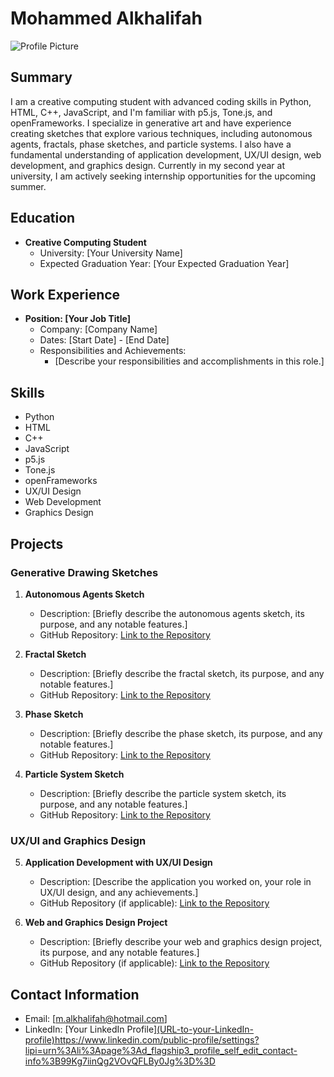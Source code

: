 # Mohammed Alkhalifah

![Profile Picture](URL-to-your-profile-picture.png)

## Summary

I am a creative computing student with advanced coding skills in Python, HTML, C++, JavaScript, and I'm familiar with p5.js, Tone.js, and openFrameworks. I specialize in generative art and have experience creating sketches that explore various techniques, including autonomous agents, fractals, phase sketches, and particle systems. I also have a fundamental understanding of application development, UX/UI design, web development, and graphics design. Currently in my second year at university, I am actively seeking internship opportunities for the upcoming summer.

## Education

- **Creative Computing Student**
  - University: [Your University Name]
  - Expected Graduation Year: [Your Expected Graduation Year]

## Work Experience

- **Position: [Your Job Title]**
  - Company: [Company Name]
  - Dates: [Start Date] - [End Date]
  - Responsibilities and Achievements:
    - [Describe your responsibilities and accomplishments in this role.]

## Skills

- Python
- HTML
- C++
- JavaScript
- p5.js
- Tone.js
- openFrameworks
- UX/UI Design
- Web Development
- Graphics Design

## Projects

### Generative Drawing Sketches

1. **Autonomous Agents Sketch**
   - Description: [Briefly describe the autonomous agents sketch, its purpose, and any notable features.]
   - GitHub Repository: [Link to the Repository](https://doc.gold.ac.uk/~malkh001/autonomousAgents/index.html)

2. **Fractal Sketch**
   - Description: [Briefly describe the fractal sketch, its purpose, and any notable features.]
   - GitHub Repository: [Link to the Repository](URL-to-the-repository)

3. **Phase Sketch**
   - Description: [Briefly describe the phase sketch, its purpose, and any notable features.]
   - GitHub Repository: [Link to the Repository](https://doc.gold.ac.uk/~malkh001/phaseSketch/index.html)

4. **Particle System Sketch**
   - Description: [Briefly describe the particle system sketch, its purpose, and any notable features.]
   - GitHub Repository: [Link to the Repository](URL-to-the-repository)

### UX/UI and Graphics Design

5. **Application Development with UX/UI Design**
   - Description: [Describe the application you worked on, your role in UX/UI design, and any achievements.]
   - GitHub Repository (if applicable): [Link to the Repository](URL-to-the-repository)

6. **Web and Graphics Design Project**
   - Description: [Briefly describe your web and graphics design project, its purpose, and any notable features.]
   - GitHub Repository (if applicable): [Link to the Repository](https://doc.gold.ac.uk/~malkh001/ccp/saudiArabia/home.html)

## Contact Information

- Email: [m.alkhalifah@hotmail.com]
- LinkedIn: [Your LinkedIn Profile][(URL-to-your-LinkedIn-profile)](https://www.linkedin.com/public-profile/settings?lipi=urn%3Ali%3Apage%3Ad_flagship3_profile_self_edit_contact-info%3B99Kg7iinQg2VOvQFLBy0Jg%3D%3D)https://www.linkedin.com/public-profile/settings?lipi=urn%3Ali%3Apage%3Ad_flagship3_profile_self_edit_contact-info%3B99Kg7iinQg2VOvQFLBy0Jg%3D%3D

